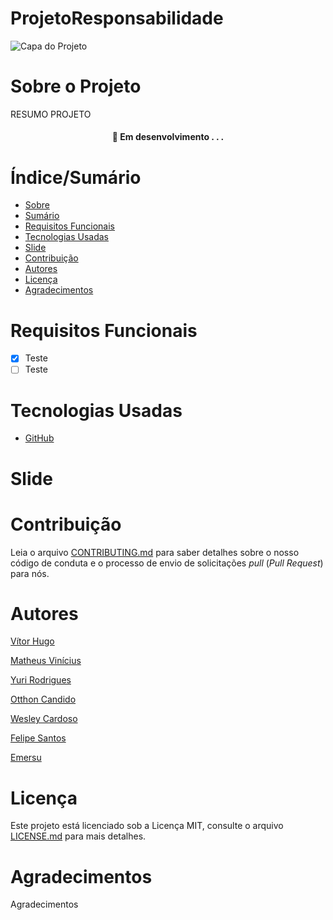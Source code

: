 # ProjetoResponsabilidade


![Capa do Projeto](https://envolverde.com.br/wp-content/uploads/producao-sustentavel-blog.png)

# Sobre o Projeto

RESUMO PROJETO

<h4 align="center"> 
	🚧  Em desenvolvimento . . .
</h4>

# Índice/Sumário

* [Sobre](#sobre-o-projeto)
* [Sumário](#índice/sumário)
* [Requisitos Funcionais](#Requisitos-Funcionais)
* [Tecnologias Usadas](#Tecnologias-Usadas)
* [Slide](#slide)
* [Contribuição](#contribuição)
* [Autores](#autores)
* [Licença](#licença)
* [Agradecimentos](#agradecimentos)


# Requisitos Funcionais

- [x] Teste
- [ ] Teste

# Tecnologias Usadas

- [GitHub](https://github.com/VitorH12)

# Slide



# Contribuição

Leia o arquivo [CONTRIBUTING.md](CONTRIBUTING.md) para saber detalhes sobre o nosso código de conduta e o processo de envio de solicitações *pull* (*Pull Request*) para nós.

# Autores

[Vítor Hugo](https://github.com/VitorH12)

[Matheus Vinícius](https://github.com/theuzimcs)

[Yuri Rodrigues](https://github.com/Yuri-Rodrigues1)

[Otthon Candido](https://github.com/Otthon-Candido)

[Wesley Cardoso](https://github.com/WesleyCardoso01)

[Felipe Santos](https://github.com/felpsantosf)

[Emersu](https://github.com/Emersuu)

# Licença

Este projeto está licenciado sob a Licença MIT,  consulte o arquivo [LICENSE.md](LICENSE.md) para mais detalhes.

# Agradecimentos

Agradecimentos
